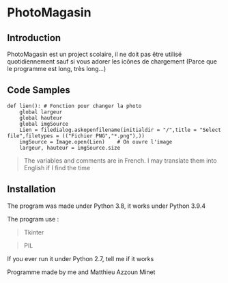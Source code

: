 # PhotoMagasin

## Introduction

PhotoMagasin est un project scolaire, il ne doit pas être utilisé quotidiennement sauf si vous adorer les icônes de chargement (Parce que le programme est long, très long...)

## Code Samples

```
def lien(): # Fonction pour changer la photo
    global largeur
    global hauteur
    global imgSource
    Lien = filedialog.askopenfilename(initialdir = "/",title = "Select file",filetypes = (("Fichier PNG","*.png"),))
    imgSource = Image.open(Lien)    # On ouvre l'image 
    largeur, hauteur = imgSource.size
```
> The variables and comments are in French.
I may translate them into English if I find the time

## Installation

The program was made under Python 3.8, it works under Python 3.9.4

The program use :
> Tkinter

> PIL

If you ever run it under Python 2.7, tell me if it works 

Programme made by me and Matthieu Azzoun Minet
